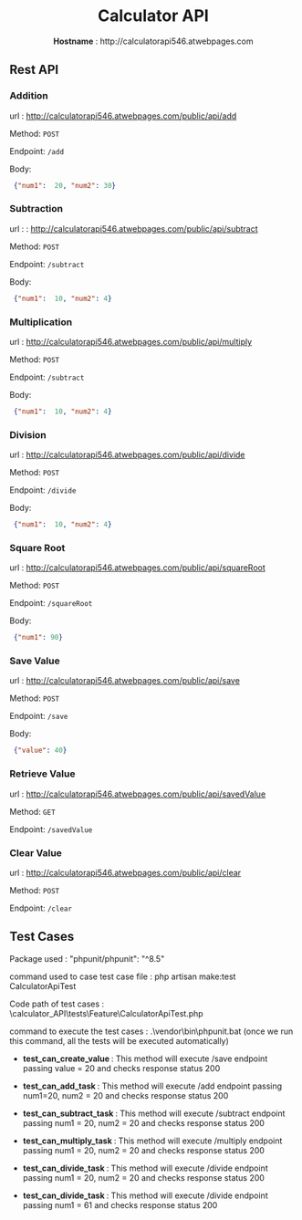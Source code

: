 <h1 align="center">Calculator API</h1>
<p  align="center"> <b>Hostname</b> : http://calculatorapi546.atwebpages.com </p>

## Rest API

### Addition
url : http://calculatorapi546.atwebpages.com/public/api/add

Method: `POST`

Endpoint: `/add`

Body: 
```json
 {"num1":  20, "num2": 30}
```

### Subtraction
url :  : http://calculatorapi546.atwebpages.com/public/api/subtract

Method: `POST`

Endpoint: `/subtract`

Body: 
```json
 {"num1":  10, "num2": 4}
```

### Multiplication 

url : http://calculatorapi546.atwebpages.com/public/api/multiply

Method: `POST`

Endpoint: `/subtract`

Body: 
```json
 {"num1":  10, "num2": 4}
```
### Division
url : http://calculatorapi546.atwebpages.com/public/api/divide

Method: `POST`

Endpoint: `/divide`

Body: 
```json
 {"num1":  10, "num2": 4}
```
### Square Root
url : http://calculatorapi546.atwebpages.com/public/api/squareRoot

Method: `POST`

Endpoint: `/squareRoot`

Body: 
```json
 {"num1": 90}
```
### Save Value
url : http://calculatorapi546.atwebpages.com/public/api/save

Method: `POST`

Endpoint: `/save`

Body: 
```json
 {"value": 40}
```

### Retrieve Value
url : http://calculatorapi546.atwebpages.com/public/api/savedValue

Method: `GET`

Endpoint: `/savedValue`

### Clear Value
url : http://calculatorapi546.atwebpages.com/public/api/clear

Method: `POST`

Endpoint: `/clear`

## Test Cases

Package used : "phpunit/phpunit": "^8.5"

command used to case test case file : php artisan make:test CalculatorApiTest

Code path of test cases : \calculator_API\tests\Feature\CalculatorApiTest.php

command to execute the test cases : .\vendor\bin\phpunit.bat (once we run this command, all the tests will be executed automatically)

- <b>test_can_create_value  </b> : This method will execute /save endpoint passing value = 20 and checks response status 200  

- <b>test_can_add_task  </b> : This method will execute /add endpoint passing num1=20, num2 = 20 and checks response status 200  

- <b>test_can_subtract_task  </b> : This method will execute /subtract endpoint passing num1 = 20, num2 = 20 and checks response status 200  

- <b>test_can_multiply_task  </b> : This method will execute /multiply endpoint passing num1 = 20, num2 = 20 and checks response status 200  

- <b>test_can_divide_task </b> : This method will execute /divide endpoint passing num1 = 20, num2 = 20 and checks response status 200  

- <b>test_can_divide_task </b> : This method will execute /divide endpoint passing num1 = 61 and checks response status 200  

